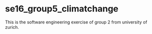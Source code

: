 # se16_group5_climatchange
This is the software engineering exercise of group 2 from university of zurich.
